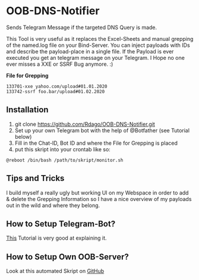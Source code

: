 # OOB-DNS-Notifier
Sends Telegram Message if the targeted DNS Query is made. 

This Tool is very useful as it replaces the Excel-Sheets and manual grepping of the named.log file on your Bind-Server. You can inject payloads with IDs and describe the payload-place in a single file. If the Payload is ever executed you get an telegram message on your Telegram. I Hope no one ever misses a XXE or SSRF Bug anymore. :)  


**File for Grepping**

```
133701-xxe yahoo.com/upload#01.01.2020
133742-ssrf foo.bar/upload#01.02.2020
```

## Installation 

1. git clone https://github.com/Rdago/OOB-DNS-Notifier.git
1. Set up your own Telegram bot with the help of @Botfather (see Tutorial below)
1. Fill in the Chat-ID, Bot ID and where the File for Grepping is placed
1. put this skript into your crontab like so: 
```
@reboot /bin/bash /path/to/skript/monitor.sh
```

## Tips and Tricks 

I build myself a really ugly but working UI on my Webspace in order to add & delete the Grepping Information so I have a nice overview of my payloads out in the wild and where they belong. 

## How to Setup Telegram-Bot?

[This](https://www.freecodecamp.org/news/telegram-push-notifications-58477e71b2c2/) Tutorial is very good at explaining it. 

## How to Setup Own OOB-Server?

Look at this automated Skript on [GitHub](https://github.com/JuxhinDB/OOB-Server)
